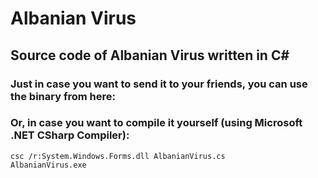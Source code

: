 # Albanian Virus
<h2>Source code of Albanian Virus written in C#</h2>

### Just in case you want to send it to your friends, you can use the binary from here: 

### Or, in case you want to compile it yourself (using Microsoft .NET CSharp Compiler):

    csc /r:System.Windows.Forms.dll AlbanianVirus.cs
    AlbanianVirus.exe
